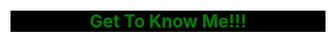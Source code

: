 # <h1> Get To Know Me!!! </h1> 
<head>
    <style>
        body { color: green; 
        }
        h1 {
        background-color: #000000;
        }
        h1 {
        text-align:center
        }
    </style>
 </head>
